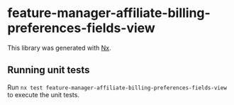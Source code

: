 # feature-manager-affiliate-billing-preferences-fields-view

This library was generated with [Nx](https://nx.dev).

## Running unit tests

Run `nx test feature-manager-affiliate-billing-preferences-fields-view` to execute the unit tests.
